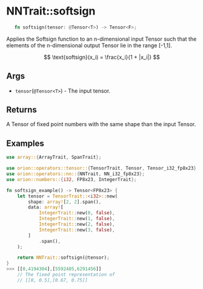 # NNTrait::softsign

```rust 
   fn softsign(tensor: @Tensor<T>) -> Tensor<F>;
```

Applies the Softsign function to an n-dimensional input Tensor such that the elements of the n-dimensional output Tensor lie in the range \[-1,1]. 

$$
\text{softsign}(x_i) = \frac{x_i}{1 + |x_i|}
$$

## Args

* `tensor`(`@Tensor<T>`) - The input tensor.

## Returns

A Tensor of fixed point numbers with the same shape than the input Tensor.

## Examples

```rust
use array::{ArrayTrait, SpanTrait};

use orion::operators::tensor::{TensorTrait, Tensor, Tensor_i32_fp8x23};
use orion::operators::nn::{NNTrait, NN_i32_fp8x23};
use orion::numbers::{i32, FP8x23, IntegerTrait};

fn softsign_example() -> Tensor<FP8x23> {
    let tensor = TensorTrait::<i32>::new(
        shape: array![2, 2].span(),
        data: array![
            IntegerTrait::new(0, false),
            IntegerTrait::new(1, false),
            IntegerTrait::new(2, false),
            IntegerTrait::new(3, false),
        ]
            .span(),
    );

    return NNTrait::softsign(@tensor);
}
>>> [[0,4194304],[5592405,6291456]]
    // The fixed point representation of
    // [[0, 0.5],[0.67, 0.75]]
```
